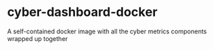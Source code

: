 # cyber-dashboard-docker
A self-contained docker image with all the cyber metrics components wrapped up together
